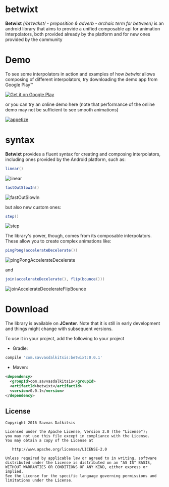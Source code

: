 betwixt
======

**Betwixt** _(/bɪˈtwɪkst/ - preposition & adverb - archaic term for between)_ is an
android library that aims to provide a unified composable api for animation
Interpolators, both provided already by the platform and for new ones provided
by the community

Demo
======

To see some interpolators in action and examples of how _betwixt_ allows composing of different
interpolators, try downloading the demo app from Google Play™

<a href='https://play.google.com/store/apps/details?id=com.savvasdalkitsis.betwixt&utm_source=global_co&utm_medium=prtnr&utm_content=Mar2515&utm_campaign=PartBadge&pcampaignid=MKT-Other-global-all-co-prtnr-py-PartBadge-Mar2515-1'><img alt='Get it on Google Play' src='https://play.google.com/intl/en_us/badges/images/generic/en_badge_web_generic.png'/></a>

or you can try an online demo here (note that performance of the online demo may not be sufficient to
see smooth animations)

[![appetize](resources/images/appetize.png)](https://appetize.io/app/p3848n7h6b950hzkxezyg5x06m?device=hammerhead&scale=50&orientation=portrait&osVersion=6.0.1)

syntax
======

**Betwixt** provides a fluent syntax for creating and composing interpolators,
including ones provided by the Android platform, such as:

```java
linear()
```
![linear](resources/images/linear.png)

```java
fastOutSlowIn()
```
![fastOutSlowIn](resources/images/fastOutSlowIn.png)

but also new custom ones:

```java
step()
```
![step](resources/images/step.png)

The library's power, though, comes from its composable interpolators.
These allow you to create complex animations like:

```java
pingPong(accelerateDecelerate())
```
![pingPongAccelerateDecelerate](resources/images/pingPongAccelerateDecelerate.png)

and

```java
join(accelerateDecelerate(), flip(bounce()))
```
![joinAccelerateDecelerateFlipBounce](resources/images/joinAccelerateDecelerateFlipBounce.png)

Download
======

The library is available on **JCenter**. Note that it is still in early development and things might
change with subsequent versions.

To use it in your project, add the following to your project

- Gradle:
```groovy
compile 'com.savvasdalkitsis:betwixt:0.0.1'
```
- Maven:
```xml
<dependency>
  <groupId>com.savvasdalkitsis</groupId>
  <artifactId>betwixt</artifactId>
  <version>0.0.1</version>
</dependency>
```

License
-------

    Copyright 2016 Savvas Dalkitsis

    Licensed under the Apache License, Version 2.0 (the "License");
    you may not use this file except in compliance with the License.
    You may obtain a copy of the License at

       http://www.apache.org/licenses/LICENSE-2.0

    Unless required by applicable law or agreed to in writing, software
    distributed under the License is distributed on an "AS IS" BASIS,
    WITHOUT WARRANTIES OR CONDITIONS OF ANY KIND, either express or implied.
    See the License for the specific language governing permissions and
    limitations under the License.